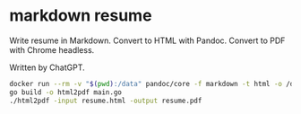 markdown resume
===============

Write resume in Markdown. Convert to HTML with Pandoc. Convert to PDF with Chrome headless.

Written by ChatGPT.

```bash
docker run --rm -v "$(pwd):/data" pandoc/core -f markdown -t html -o /data/resume.html /data/resume.md
go build -o html2pdf main.go
./html2pdf -input resume.html -output resume.pdf
```

